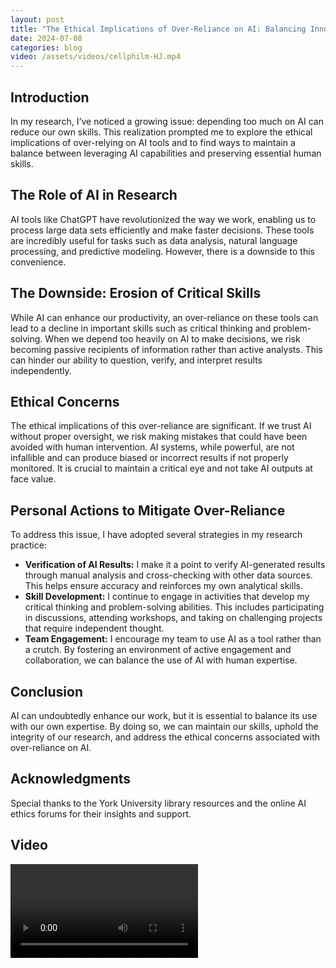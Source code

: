 ```yaml
---
layout: post
title: "The Ethical Implications of Over-Reliance on AI: Balancing Innovation with Skill Development"
date: 2024-07-08
categories: blog
video: /assets/videos/cellphilm-HJ.mp4
---
```


## Introduction

In my research, I’ve noticed a growing issue: depending too much on AI can reduce our own skills. This realization prompted me to explore the ethical implications of over-relying on AI tools and to find ways to maintain a balance between leveraging AI capabilities and preserving essential human skills.

<!--more-->

## The Role of AI in Research

AI tools like ChatGPT have revolutionized the way we work, enabling us to process large data sets efficiently and make faster decisions. These tools are incredibly useful for tasks such as data analysis, natural language processing, and predictive modeling. However, there is a downside to this convenience.

## The Downside: Erosion of Critical Skills

While AI can enhance our productivity, an over-reliance on these tools can lead to a decline in important skills such as critical thinking and problem-solving. When we depend too heavily on AI to make decisions, we risk becoming passive recipients of information rather than active analysts. This can hinder our ability to question, verify, and interpret results independently.

## Ethical Concerns

The ethical implications of this over-reliance are significant. If we trust AI without proper oversight, we risk making mistakes that could have been avoided with human intervention. AI systems, while powerful, are not infallible and can produce biased or incorrect results if not properly monitored. It is crucial to maintain a critical eye and not take AI outputs at face value.

## Personal Actions to Mitigate Over-Reliance

To address this issue, I have adopted several strategies in my research practice:

- **Verification of AI Results:** I make it a point to verify AI-generated results through manual analysis and cross-checking with other data sources. This helps ensure accuracy and reinforces my own analytical skills.
- **Skill Development:** I continue to engage in activities that develop my critical thinking and problem-solving abilities. This includes participating in discussions, attending workshops, and taking on challenging projects that require independent thought.
- **Team Engagement:** I encourage my team to use AI as a tool rather than a crutch. By fostering an environment of active engagement and collaboration, we can balance the use of AI with human expertise.

## Conclusion

AI can undoubtedly enhance our work, but it is essential to balance its use with our own expertise. By doing so, we can maintain our skills, uphold the integrity of our research, and address the ethical concerns associated with over-reliance on AI.

## Acknowledgments

Special thanks to the York University library resources and the online AI ethics forums for their insights and support.

## Video

<video controls>
  <source src="{{ page.video }}" type="video/mp4">
  Your browser does not support the video tag.
</video>
